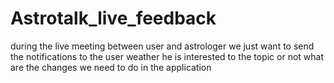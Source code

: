 # Astrotalk_live_feedback
during the live meeting between user and astrologer we just want to send the notifications to the user weather he is interested to the topic or not what are the changes we need to do in the application
